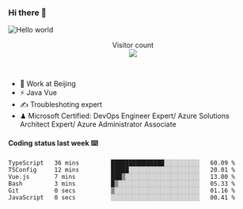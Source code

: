 ### Hi there 👋

<img src="https://raw.githubusercontent.com/sagar-viradiya/sagar-viradiya/master/resources/banner.png" alt="Hello world">
<p align="center"> 
  Visitor count<br/>
  <img src="https://profile-counter.glitch.me/youszoe/count.svg" />
</p>
<br/>

- 🍻 Work at Beijing 
- ⚡ Java Vue
- ✍️ Troubleshoting expert
- ♟  Microsoft Certified: DevOps Engineer Expert/ Azure Solutions Architect Expert/ Azure Administrator Associate

#### Coding status last week ⌨️

<!--START_SECTION:waka-->

```text
TypeScript   36 mins         ███████████████░░░░░░░░░░   60.09 %
TSConfig     12 mins         █████░░░░░░░░░░░░░░░░░░░░   20.01 %
Vue.js       7 mins          ███▒░░░░░░░░░░░░░░░░░░░░░   13.00 %
Bash         3 mins          █▒░░░░░░░░░░░░░░░░░░░░░░░   05.33 %
Git          0 secs          ▒░░░░░░░░░░░░░░░░░░░░░░░░   01.16 %
JavaScript   0 secs          ░░░░░░░░░░░░░░░░░░░░░░░░░   00.41 %
```

<!--END_SECTION:waka-->

<br/>
<center><img src="http://ghchart.rshah.org/409ba5/yousazoe" alt="" /></center>


